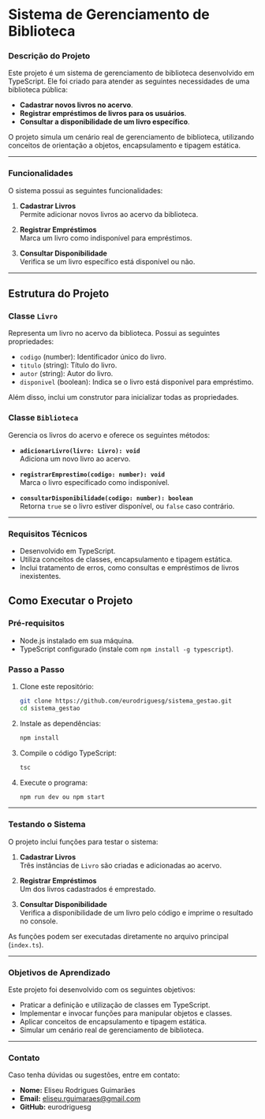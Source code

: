 # Sistema de Gerenciamento de Biblioteca

### Descrição do Projeto
Este projeto é um sistema de gerenciamento de biblioteca desenvolvido em TypeScript. Ele foi criado para atender as seguintes necessidades de uma biblioteca pública:

- **Cadastrar novos livros no acervo**.
- **Registrar empréstimos de livros para os usuários**.
- **Consultar a disponibilidade de um livro específico**.

O projeto simula um cenário real de gerenciamento de biblioteca, utilizando conceitos de orientação a objetos, encapsulamento e tipagem estática.

---

### Funcionalidades
O sistema possui as seguintes funcionalidades:

1. **Cadastrar Livros**  
   Permite adicionar novos livros ao acervo da biblioteca.

2. **Registrar Empréstimos**  
   Marca um livro como indisponível para empréstimos.

3. **Consultar Disponibilidade**  
   Verifica se um livro específico está disponível ou não.

---

## Estrutura do Projeto

### Classe `Livro`
Representa um livro no acervo da biblioteca. Possui as seguintes propriedades:

- `codigo` (number): Identificador único do livro.
- `titulo` (string): Título do livro.
- `autor` (string): Autor do livro.
- `disponivel` (boolean): Indica se o livro está disponível para empréstimo.

Além disso, inclui um construtor para inicializar todas as propriedades.

### Classe `Biblioteca`
Gerencia os livros do acervo e oferece os seguintes métodos:

- **`adicionarLivro(livro: Livro): void`**  
  Adiciona um novo livro ao acervo.

- **`registrarEmprestimo(codigo: number): void`**  
  Marca o livro especificado como indisponível.

- **`consultarDisponibilidade(codigo: number): boolean`**  
  Retorna `true` se o livro estiver disponível, ou `false` caso contrário.

---

### Requisitos Técnicos
- Desenvolvido em TypeScript.
- Utiliza conceitos de classes, encapsulamento e tipagem estática.
- Inclui tratamento de erros, como consultas e empréstimos de livros inexistentes.


## Como Executar o Projeto

### Pré-requisitos
- Node.js instalado em sua máquina.
- TypeScript configurado (instale com `npm install -g typescript`).

### Passo a Passo

1. Clone este repositório:
   ```bash
   git clone https://github.com/eurodriguesg/sistema_gestao.git
   cd sistema_gestao
    ```

2. Instale as dependências:
    ```bash
   npm install
    ```

3. Compile o código TypeScript:
    ```bash
   tsc
    ```

3. Execute o programa:
    ```bash
   npm run dev ou npm start
    ```

---

### Testando o Sistema
O projeto inclui funções para testar o sistema:

1. **Cadastrar Livros**  
   Três instâncias de `Livro` são criadas e adicionadas ao acervo.

2. **Registrar Empréstimos**  
   Um dos livros cadastrados é emprestado.

3. **Consultar Disponibilidade**  
   Verifica a disponibilidade de um livro pelo código e imprime o resultado no console.

As funções podem ser executadas diretamente no arquivo principal (`index.ts`).

---

### Objetivos de Aprendizado
Este projeto foi desenvolvido com os seguintes objetivos:

- Praticar a definição e utilização de classes em TypeScript.
- Implementar e invocar funções para manipular objetos e classes.
- Aplicar conceitos de encapsulamento e tipagem estática.
- Simular um cenário real de gerenciamento de biblioteca.

---

### Contato
Caso tenha dúvidas ou sugestões, entre em contato:

- **Nome:** Eliseu Rodrigues Guimarães
- **Email:** eliseu.rguimaraes@gmail.com
- **GitHub:** eurodriguesg
